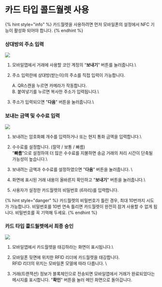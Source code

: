 # 카드 타입 콜드월렛 사용

{% hint style="info" %}
카드월렛을 사용하려면 먼저 모바일폰의 설정에서 NFC 기능이 활성화 되어야 합니다. &#x20;
{% endhint %}

### 상대방의 주소 입력

![](../../.gitbook/assets/mode\_cardtype\_send\_01.png)

1. 모바일앱에서 거래에 사용할 코인 계정의 “**보내기**” 버튼를 눌러줍니다.\

2.  주소 입력란에 상대방(받는이)의 주소를 직접 입력이 가능합니다.

    A. QR스캔을 누르면 카메라가 작동합니다.\
    B. 붙여넣기를 누르면 복사한 주소가 입력됩니다.\

3. 주소가 입력되으면 "**다음**" 버튼을 눌러줍니다.\


### 보내는 금액 및 수수료 입력

![](../../.gitbook/assets/mode\_cardtype\_send\_02.png)

1. 보내려는 암호화폐 개수를 입력하거나 또는 현지 통화 금액을 입력합니다.\

2. 수수료를 설정합니다. (절약 / 보통 / 빠름)\
   "**빠름**"으로 설정하여 더 많은 수수료를 지불하면 송금 거래의 처리 시간이 단축될 가능성이 높습니다.\

3. 보내려는 금액과 수수료를 설정하였으면 "**다음**" 버튼을 눌러줍니다. \

4. 화면에 표시된 거래 내용이 올바른지 확인하고 "**보내기**" 버튼을 눌러줍니다.\

5. 사용자가 설정한 카드월렛의 비밀번호 (6자리)를 입력합니다.

{% hint style="danger" %}
카드월렛의 비밀번호가 틀린 경우, 최대 10번까지 시도가 가능합니다. 비밀번호를 10번 연속 틀리면 카드월렛이 완전히 잠겨 사용할 수 없게 됩니다. 비밀번호를 꼭 기억해 두세요.
{% endhint %}

### 카드 타입 콜드월렛에서 최종 승인

![](../../.gitbook/assets/mode\_cardtype\_send\_03.png)

1. 모바일앱에서 카드월렛을 태깅하라는 화면이 표시됩니다.\

2. 모바일폰 뒷면에 위치한 RFID 리더에 카드월렛을 태깅합니다. \
   RFID 리더의 위치는 모바일폰 모델에 따라 다릅니다.   \

3. 거래(트랜잭션) 정보가 블록체인으로 전송되면 모바일앱에서 거래가 완료되었다는 메시지를 표시합니다. "**확인**" 버튼을 눌러 메인 화면으로 돌아갑니다.
